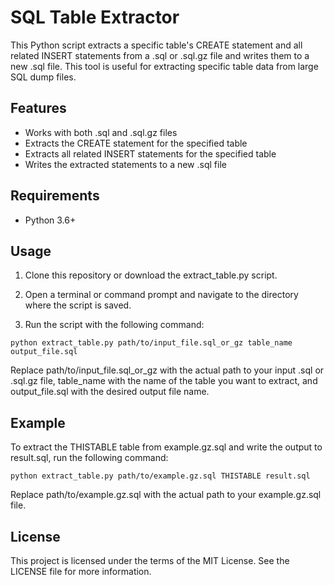 # SQL Table Extractor

This Python script extracts a specific table's CREATE statement and all related INSERT statements from a .sql or .sql.gz file and writes them to a new .sql file. This tool is useful for extracting specific table data from large SQL dump files.

## Features

- Works with both .sql and .sql.gz files
- Extracts the CREATE statement for the specified table
- Extracts all related INSERT statements for the specified table
- Writes the extracted statements to a new .sql file

## Requirements

- Python 3.6+

## Usage

1. Clone this repository or download the extract_table.py script.

2. Open a terminal or command prompt and navigate to the directory where the script is saved.

3. Run the script with the following command:

```python extract_table.py path/to/input_file.sql_or_gz table_name output_file.sql```

Replace path/to/input_file.sql_or_gz with the actual path to your input .sql or .sql.gz file, table_name with the name of the table you want to extract, and output_file.sql with the desired output file name.

## Example

To extract the THISTABLE table from example.gz.sql and write the output to result.sql, run the following command:

```python extract_table.py path/to/example.gz.sql THISTABLE result.sql```

Replace path/to/example.gz.sql with the actual path to your example.gz.sql file.

## License

This project is licensed under the terms of the MIT License. See the LICENSE file for more information.
